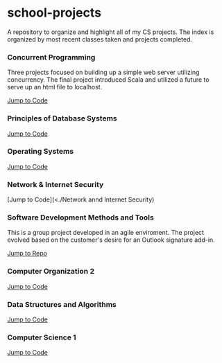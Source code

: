 # school-projects
A repository to organize and highlight all of my CS projects. The index is organized by most recent classes taken and projects completed.

### Concurrent Programming
Three projects focused on building up a simple web server utilizing concurrency. The final project introduced Scala and utilized a future to serve up an html file to localhost.

[Jump to Code](<./Concurrent Programming>)

### Principles of Database Systems

[Jump to Code](<./Principles of Database Systems>)

### Operating Systems

[Jump to Code](<./Operating Systems>)

### Network & Internet Security

[Jump to Code](<./Network annd Internet Security)

### Software Development Methods and Tools
This is a group project developed in an agile enviroment. The project evolved based on the customer's desire for an Outlook signature add-in.

[Jump to Repo](https://github.com/CS-3250-Team-3-Stooges/OutlookSignatureAddin.git)

### Computer Organization 2

[Jump to Code](<./Computer Organization 2>)

### Data Structures and Algorithms

[Jump to Code](<./Data Structures and Algorithms>)

### Computer Science 1

[Jump to Code](<./Computer Science 1>)
